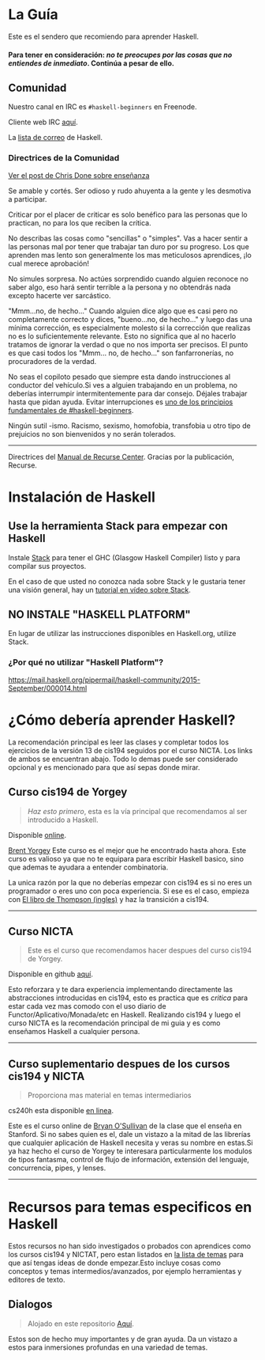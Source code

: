 # La Guía

Este es el sendero que recomiendo para aprender Haskell.


#### Para tener en consideración: *no te preocupes por las cosas que no entiendes de inmediato*. Continúa a pesar de ello.

## Comunidad

Nuestro canal en IRC es `#haskell-beginners` en Freenode.

Cliente web IRC [aquí](http://webchat.freenode.net/).

La [lista de correo](https://wiki.haskell.org/Mailing_lists) de Haskell.

### Directrices de la Comunidad
[Ver el post de Chris Done sobre enseñanza](http://chrisdone.com/posts/teaching)

Se amable y cortés. Ser odioso y rudo ahuyenta a la gente y les desmotiva a participar.

Criticar por el placer de criticar es solo benéfico para las personas que lo practican, no para los que reciben la crítica.

No describas las cosas como "sencillas" o "simples". Vas a hacer sentir a las personas mal por tener que trabajar tan duro por su progreso. Los que aprenden mas lento son generalmente los mas meticulosos aprendices, ¡lo cual merece aprobación!

No simules sorpresa. No actúes sorprendido cuando alguien reconoce no saber algo, eso hará sentir terrible a la persona y no obtendrás nada excepto hacerte ver sarcástico.

"Mmm...no, de hecho..." Cuando alguien dice algo que es casi pero no completamente correcto y dices, "bueno...no, de hecho..." y luego das una mínima corrección, es especialmente molesto si la corrección que realizas no es lo suficientemente relevante. Esto no significa que al no hacerlo tratamos de ignorar la verdad o que no nos importa ser precisos. El punto es que casi todos los "Mmm... no, de hecho..." son fanfarronerías, no procuradores de la verdad. 

No seas el copiloto pesado que siempre esta dando instrucciones al conductor del vehículo.Si ves a alguien trabajando en un problema, no deberías interrumpir intermitentemente para dar consejo. Déjales trabajar hasta que pidan ayuda. Evitar interrupciones es [uno de los principios fundamentales de #haskell-beginners](http://chrisdone.com/posts/teaching).

Ningún sutil -ismo. Racismo, sexismo, homofobia, transfobia u otro tipo de prejuicios no son bienvenidos y no serán tolerados.

---

Directrices del [Manual de Recurse Center](https://www.recurse.com/manual). Gracias por la publicación, Recurse.

# Instalación de Haskell

## Use la herramienta Stack para empezar con Haskell

Instale [Stack](http://haskellstack.org) para tener el GHC (Glasgow Haskell Compiler) listo y para compilar sus proyectos.

En el caso de que usted no conozca nada sobre Stack y le gustaria tener una visión general, hay un [tutorial en vídeo sobre Stack](https://www.youtube.com/watch?v=sRonIB8ZStw).


## NO INSTALE "HASKELL PLATFORM"

En lugar de utilizar las instrucciones disponibles en Haskell.org, utilize Stack.

### ¿Por qué no utilizar "Haskell Platform"?

https://mail.haskell.org/pipermail/haskell-community/2015-September/000014.html

# ¿Cómo debería aprender Haskell?

La recomendación principal es leer las clases y completar todos los ejercicios de la versión 13 de cis194 seguidos por el curso NICTA. Los links de ambos se encuentran abajo. Todo lo demas puede ser considerado opcional y es mencionado para que así sepas donde mirar.

## Curso cis194 de Yorgey

> *Haz esto primero*, esta es la vía principal que recomendamos al ser introducido a Haskell.

Disponible [online](http://www.seas.upenn.edu/~cis194/spring13/lectures.html).

[Brent Yorgey](https://byorgey.wordpress.com) Este curso es el mejor que he encontrado hasta ahora. Este curso es valioso ya que no te equipara para escribir Haskell basico, sino que ademas te ayudara a entender combinatoria.

La unica razón por la que no deberías empezar con cis194 es si no eres un programador o eres uno con poca experiencia. Si ese es el caso, empieza con [El libro de Thompson (ingles)](http://www.haskellcraft.com/craft3e/Home.html) y haz la transición a cis194.

---

## Curso NICTA

> Este es el curso que recomendamos hacer despues del curso cis194 de Yorgey.

Disponible en github [aquí](https://github.com/NICTA/course).

Esto reforzara y te dara experiencia implementando directamente las abstracciones introducidas en cis194, esto es practica que es *critica* para estar cada vez mas comodo con el uso diario de Functor/Aplicativo/Monada/etc en Haskell. Realizando cis194 y luego el curso NICTA es la recomendación principal de mi guia y es como enseñamos Haskell a cualquier persona.

---

## Curso suplementario despues de los cursos cis194 y NICTA

> Proporciona mas material en temas intermediarios

cs240h esta disponible [en linea](http://www.scs.stanford.edu/14sp-cs240h/).

Este es el curso online de [Bryan O'Sullivan](https://github.com/bos) de la clase que el enseña en Stanford. Si no sabes quien es el, dale un vistazo a la mitad de las librerías que cualquier aplicación de Haskell necesita y veras su nombre en estas.Si  ya haz hecho el curso de Yorgey te interesara particularmente los modulos de tipos fantasma, control de flujo de información, extensión del lenguaje, concurrencia, pipes, y lenses.

---

# Recursos para temas especificos en Haskell

Estos recursos no han sido investigados o probados con aprendices como los cursos cis194 y NICTAT, pero estan listados en [la lista de temas](specific_topics.md) para que así tengas ideas de donde empezar.Esto incluye cosas como conceptos y temas intermedios/avanzados, por ejemplo herramientas y editores de texto.


## Dialogos

> Alojado en este repositorio [Aquí](dialogues.md).

Estos son de hecho muy importantes y de gran ayuda. Da un vistazo a estos para inmersiones profundas en una variedad de temas.






